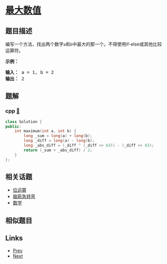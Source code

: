 
# [最大数值](https://leetcode-cn.com/problems/maximum-lcci)

## 题目描述

<p>编写一个方法，找出两个数字<code>a</code>和<code>b</code>中最大的那一个。不得使用if-else或其他比较运算符。</p>
<p><strong>示例：</strong></p>
<pre><strong>输入：</strong> a = 1, b = 2
<strong>输出：</strong> 2
</pre>


## 题解

### cpp [🔗](maximum-lcci.cpp) 
```cpp
class Solution {
public:
    int maximum(int a, int b) {
        long _sum = long(a) + long(b);
        long _diff = long(a) - long(b);
        long _abs_diff = (_diff ^ (_diff >> 63)) - (_diff >> 63);
        return (_sum + _abs_diff) / 2;
    }
};
```


## 相关话题

- [位运算](https://leetcode-cn.com/tag/bit-manipulation) 
- [脑筋急转弯](https://leetcode-cn.com/tag/brainteaser) 
- [数学](https://leetcode-cn.com/tag/math) 


## 相似题目



## Links

- [Prev](../er-cha-sou-suo-shu-de-di-kda-jie-dian-lcof/README.md) 
- [Next](../kth-node-from-end-of-list-lcci/README.md) 

